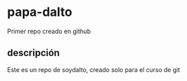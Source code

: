 # papa-dalto
Primer repo creado en github

## descripción 
Este es un repo de soydalto, creado solo para el curso de git

